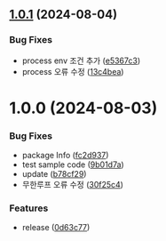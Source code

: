 ## [1.0.1](https://github.com/jl917/babel-plugin-add-optional-chaining/compare/v1.0.0...v1.0.1) (2024-08-04)


### Bug Fixes

* process env 조건 추가 ([e5367c3](https://github.com/jl917/babel-plugin-add-optional-chaining/commit/e5367c3fa6251bb6ca5ea51fe22cd999c6541880))
* process 오류 수정 ([13c4bea](https://github.com/jl917/babel-plugin-add-optional-chaining/commit/13c4bea93587cb095bf186d91b301142ce1a6483))

# 1.0.0 (2024-08-03)


### Bug Fixes

* package Info ([fc2d937](https://github.com/jl917/babel-plugin-add-optional-chaining/commit/fc2d937907037c99ba4dbe879882e83eb5ae03cb))
* test sample code ([9b01d7a](https://github.com/jl917/babel-plugin-add-optional-chaining/commit/9b01d7a2addab05009f70dec7d360583ecd813e7))
* update ([b78cf29](https://github.com/jl917/babel-plugin-add-optional-chaining/commit/b78cf294a4fd1253c7cdc8ae09d48c96cc9bc5b5))
* 무한루프 오류 수정 ([30f25c4](https://github.com/jl917/babel-plugin-add-optional-chaining/commit/30f25c4208c0adf0938c97ce013d22bb6f65b813))


### Features

* release ([0d63c77](https://github.com/jl917/babel-plugin-add-optional-chaining/commit/0d63c770f70b27e365f9a4050a7f80a4018ae143))
